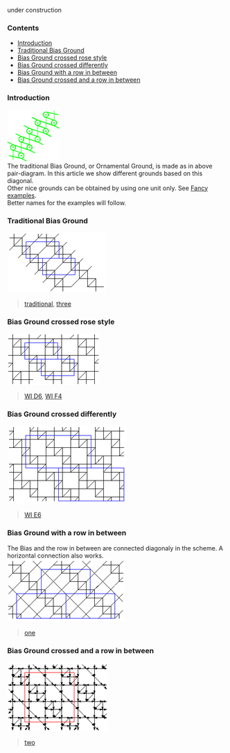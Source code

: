under construction

### Contents
* [Introduction](#introduction)
* [Traditional Bias Ground](#traditional-bias-ground)
* [Bias Ground crossed rose style](#bias-ground-crossed-rose-style)
* [Bias Ground crossed differently](#bias-ground-crossed-differently)
* [Bias Ground with a row  in between](#bias-ground-with-a-row-in-between)
* [Bias Ground crossed and a row in between](#bias-ground-crossed-and-a-row-in-between)

### Introduction
![pairdiagram][p-0221-wt]      
The traditional Bias Ground, or Ornamental Ground, is made as in above pair-diagram. In this article we show different grounds based on this diagonal.   
Other nice grounds can be obtained by using one unit only. See [Fancy examples](https://github.com/MAETempels/MAE-gf/wiki/Fancy%20examples).   
Better names for the examples will follow.   

### Traditional Bias Ground
![traditional][P-0221-tr]  
> [traditional][G-0221-tr], [three][G-0228OD]

###  Bias Ground crossed rose style
![crossed][P-0221-at]   
> [WI D6][wi-D6], [WI F4][wi-F4]

### Bias Ground crossed differently
![alt crossed][P-0221-aa]    
> [WI E6][wi-E6]

### Bias Ground with a row in between
The Bias and the row in between are connected diagonaly in the scheme. A horizontal connection also works.      
![row between][P-0221-vg]  
> [one][G-0221-vg]

### Bias Ground crossed and a row in between   
![row & crossed][P-0221-av]    
> [two][G-0221-av]



[p-0221-wt]: https://github.com/MAETempels/MAE-gf/blob/master/images_wt/gf%200221%20wt.png
[P-0221-tr]: https://github.com/MAETempels/MAE-gf/blob/master/images/gf%200221%20tr.png
[P-0221-at]: https://github.com/MAETempels/MAE-gf/blob/master/images/gf%200221%20at.png
[P-0221-aa]: https://github.com/MAETempels/MAE-gf/blob/master/images/gf%200221%20aa.png
[P-0221-vg]: https://github.com/MAETempels/MAE-gf/blob/master/images/gf%200221%20vg.png
[P-0221-av]: https://github.com/MAETempels/MAE-gf/blob/master/images/gf%200221%20av.png

[wi-D6]: https://d-bl.github.io/GroundForge/index.html?m=8-48%0A8314%3Bbricks%3B16%3B16%3B0%3B0&s1=ct%20D2%3Dctct%20A1%3Dctct%20C1%3Dctct%20B2%3Dctct
[wi-F4]: https://d-bl.github.io/GroundForge/index.html?m=1483%208-48%3Bbricks%3B16%3B16%3B0%3B0&s1=ctc%20A2%3Dctcllctc%20C2%3Dctcrrctc
[wi-E6]: https://d-bl.github.io/GroundForge/index.html?m=1488-483%208-483148%20831488-4%20488-4831%3Bbricks%3B16%3B16%3B0%3B0&s1=ct%20F3%3Dctct%20E4%3Dctct%20G4%3Dctct%20B1%3Dctct%20H1%3Dctct%20C4%3Dctct%20A2%3Dctct%20H3%3Dctct%20B3%3Dctct%20A4%3Dctct%20D1%3Dctct%20C2%3Dctct%20E2%3Dctct%20D3%3Dctct%20F1%3Dctct%20G4%3Dctct%20G2%3Dctct

[G-0221-tr]: https://d-bl.github.io/GroundForge/index.html?m=6-48%20%0A86-4%3Bbricks%3B16%3B16%3B0%3B0&s1=ctct%20B1%3Dct%20C2%3Dct
[G-0221-vg]: https://d-bl.github.io/GroundForge/index.html?m=5-486-%0A-5-486%0A6-5-48%0A%0A%3Bbricks%3B16%3B16%3B0%3B0&s1=ctct%20C2%3Dct%20B1%3Dct%20A3%3Dct
[G-0221-av]: https://d-bl.github.io/GroundForge/index.html?m=8-7-48%0A831214%0A488-7-%0A148312%0A7-488-%0A121483%0A%0A%3Bchecker%3B16%3B16%3B0%3B0&s1=ctct%20E4%3Dct%20F5%3Dct%20B1%3Dct%20D3%3Dct%20A6%3Dct%20C2%3Dct

[G-0228OD]: https://d-bl.github.io/GroundForge/index.html?m=6-48%20%0A86-4%3Bbricks%3B16%3B16%3B0%3B0&s1=ctc%20B1%3Dtct%20C2%3Dtct



